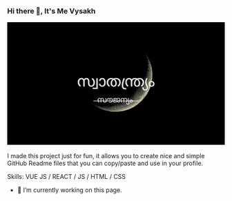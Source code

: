 ### Hi there 👋, It's Me Vysakh
![](https://raw.githubusercontent.com/tellmeY18/tellmeY18/main/resources/banner.png)

I made this project just for fun, it allows you to create nice and simple GitHub Readme files that you can copy/paste and use in your profile.

Skills: VUE JS / REACT / JS / HTML / CSS

- 🔭 I’m currently working on this page. 





